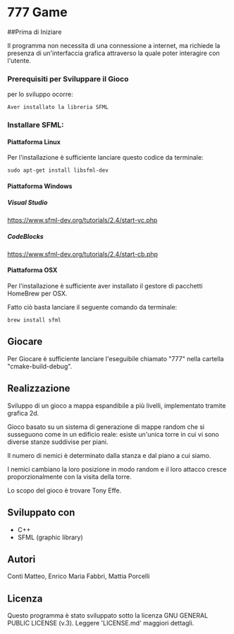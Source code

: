 # **777 Game**

##Prima di Iniziare

Il programma non necessita di una connessione a internet, ma richiede la presenza di un'interfaccia grafica attraverso la quale poter interagire con l'utente.

### Prerequisiti per Sviluppare il Gioco

per lo sviluppo ocorre:

```
Aver installato la libreria SFML
```

### Installare SFML:

#### Piattaforma Linux

Per l'installazione è sufficiente lanciare questo codice da terminale:

```
sudo apt-get install libsfml-dev
```

#### Piattaforma Windows

##### Visual Studio

https://www.sfml-dev.org/tutorials/2.4/start-vc.php

##### CodeBlocks

https://www.sfml-dev.org/tutorials/2.4/start-cb.php

#### Piattaforma OSX

Per l'installazione è sufficiente aver installato il gestore di pacchetti HomeBrew per OSX.

Fatto ciò basta lanciare il seguente comando da terminale:

```
brew install sfml
```

## Giocare

Per Giocare è sufficiente lanciare l'eseguibile chiamato "777" nella cartella "cmake-build-debug".

## Realizzazione
Sviluppo di un gioco a mappa espandibile a più livelli, implementato tramite grafica 2d. 

Gioco basato su un sistema di generazione di mappe random che si susseguono come in un edificio reale: esiste un'unica torre in cui vi sono diverse stanze suddivise per piani.

Il numero di nemici è determinato dalla stanza e dal piano a cui siamo.

I nemici cambiano la loro posizione in modo random e il loro attacco cresce proporzionalmente con la visita della torre.

Lo scopo del gioco è trovare Tony Effe.

##  Sviluppato con
- C++
- SFML (graphic library)

##  Autori
Conti Matteo, Enrico Maria Fabbri, Mattia Porcelli

## Licenza

Questo programma è stato sviluppato sotto la licenza GNU GENERAL PUBLIC LICENSE (v.3). Leggere 'LICENSE.md' maggiori dettagli.
